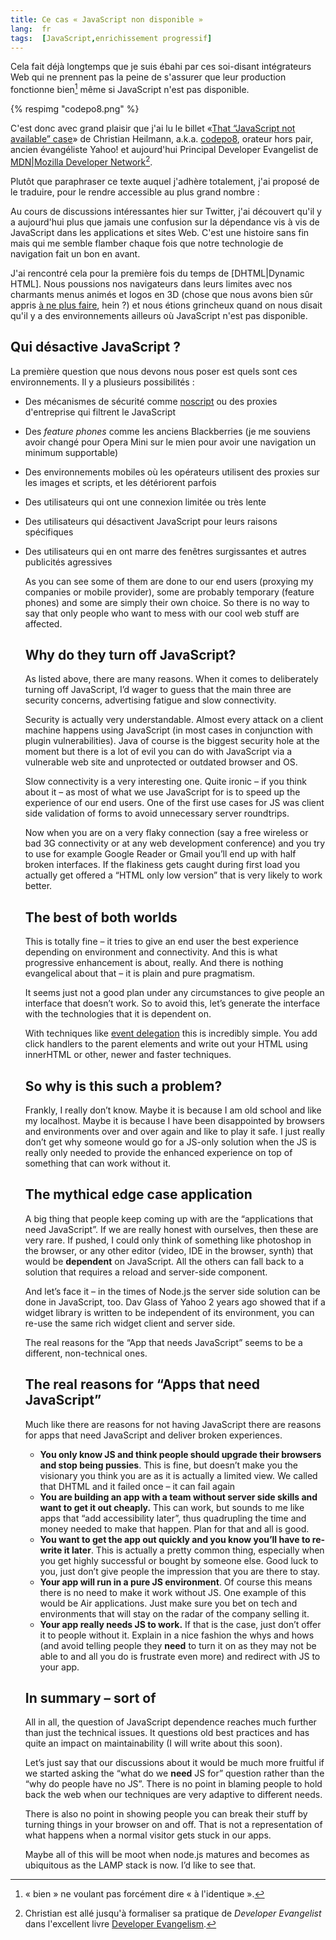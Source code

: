 ```yaml
---
title: Ce cas « JavaScript non disponible »
lang:  fr
tags:  [JavaScript,enrichissement progressif]
---
```


Cela fait déjà longtemps que je suis ébahi par ces soi-disant intégrateurs Web qui ne prennent pas la peine de s'assurer que leur production fonctionne bien[^chapo1] même si JavaScript n'est pas disponible.

{% respimg "codepo8.png" %}

C'est donc avec grand plaisir que j'ai lu le billet «[That “JavaScript not available” case](http://christianheilmann.com/2011/12/06/that-javascript-not-available-case/)» de Christian Heilmann, a.k.a. [codepo8](http://twitter.com/codepo8), orateur hors pair, ancien évangéliste Yahoo! et aujourd'hui Principal Developer Evangelist de [MDN|Mozilla Developer Network](https://developer.mozilla.org/fr/)[^chapo2].

Plutôt que paraphraser ce texte auquel j'adhère totalement, j'ai proposé de le traduire, pour le rendre accessible au plus grand nombre :


[^chapo1]: « bien » ne voulant pas forcément dire « à l'identique ».

[^chapo2]: Christian est allé jusqu'à formaliser sa pratique de *Developer Evangelist* dans l'excellent livre [Developer Evangelism](http://developer-evangelism.com/).

Au cours de discussions intéressantes hier sur Twitter, j'ai découvert qu'il y a aujourd'hui plus que jamais une confusion sur la dépendance vis à vis de JavaScript dans les applications et sites Web. C'est une histoire sans fin mais qui me semble flamber chaque fois que notre technologie de navigation fait un bon en avant.

J'ai rencontré cela pour la première fois du temps de [DHTML|Dynamic HTML]. Nous poussions nos navigateurs dans leurs limites avec nos charmants menus animés et logos en 3D (chose que nous avons bien sûr appris [à ne plus faire](https://www.google.com/search?q=path+menu+in+css&ie=utf-8&oe=utf-8&aq=t&rls=org.mozilla:en-US:official&client=firefox-a), hein ?) et nous étions grincheux quand on nous disait qu'il y a des environnements ailleurs où JavaScript n'est pas disponible.

## Qui désactive JavaScript ?

La première question que nous devons nous poser est quels sont ces environnements. Il y a plusieurs possibilités :

- Des mécanismes de sécurité comme [noscript](http://noscript.net/) ou des proxies d'entreprise qui filtrent le JavaScript
- Des *feature phones* comme les anciens Blackberries (je me souviens avoir changé pour Opera Mini sur le mien pour avoir une navigation un minimum supportable)
- Des environnements mobiles où les opérateurs utilisent des proxies sur les images et scripts, et les détériorent parfois
- Des utilisateurs qui ont une connexion limitée ou très lente
- Des utilisateurs qui désactivent JavaScript pour leurs raisons spécifiques
- Des utilisateurs qui en ont marre des fenêtres surgissantes et autres publicités agressives



	<p>As you can see some of them are done to our end users (proxying my companies or mobile provider), some are probably temporary (feature phones) and some are simply their own choice. So there is no way to say that only people who want to mess with our cool web stuff are affected.</p>

	<p/><h2>Why do they turn off JavaScript?</h2><p/>

	<p>As listed above, there are many reasons. When it comes to deliberately turning off JavaScript, I’d wager to guess that the main three are security concerns, advertising fatigue and slow connectivity.</p>

	<p>Security is actually very understandable. Almost every attack on a client machine happens using JavaScript (in most cases in conjunction with plugin vulnerabilities). Java of course is the biggest security hole at the moment but there is a lot of evil you can do with JavaScript via a vulnerable web site and unprotected or outdated browser and OS.</p>

	<p>Slow connectivity is a very interesting one. Quite ironic – if you think about it – as most of what we use JavaScript for is to speed up the experience of our end users. One of the first use cases for JS was client side validation of forms to avoid unnecessary server roundtrips.</p>

	<p>Now when you are on a very flaky connection (say a free wireless or bad 3G connectivity or at any web development conference) and you try to use for example Google Reader or Gmail you’ll end up with half broken interfaces. If the flakiness gets caught during first load you actually get offered a “HTML only low version” that is very likely to work better.</p>

	<p/><h2>The best of both worlds</h2><p/>

	<p>This is totally fine – it tries to give an end user the best experience depending on environment and connectivity. And this is what progressive enhancement is about, really. And there is nothing evangelical about that – it is plain and pure pragmatism.</p>

	<p>It seems just not a good plan under any circumstances to give people an interface that doesn’t work. So to avoid this, let’s generate the interface with the technologies that it is dependent on.</p>

	<p>With techniques like <a href="http://icant.co.uk/sandbox/eventdelegation/">event delegation</a> this is incredibly simple. You add click handlers to the parent elements and write out your <span class="caps">HTML</span> using innerHTML or other, newer and faster techniques.</p>

	<p/><h2>So why is this such a problem?</h2><p/>

	<p>Frankly, I really don’t know. Maybe it is because I am old school and like my localhost. Maybe it is because I have been disappointed by browsers and environments over and over again and like to play it safe. I just really don’t get why someone would go for a JS-only solution when the JS is really only needed to provide the enhanced experience on top of something that can work without it.</p>

	<p/><h2>The mythical edge case application</h2><p/>

	<p>A big thing that people keep coming up with are the “applications that need JavaScript”. If we are really honest with ourselves, then these are very rare. If pushed, I could only think of something like photoshop in the browser, or any other editor (video, <span class="caps">IDE</span> in the browser, synth) that would be <strong>dependent</strong> on JavaScript. All the others can fall back to a solution that requires a reload and server-side component.</p>

	<p>And let’s face it – in the times of Node.js the server side solution can be done in JavaScript, too. Dav Glass of Yahoo 2 years ago showed that if a widget library is written to be independent of its environment, you can re-use the same rich widget client and server side.</p>

	<p>The real reasons for the “App that needs JavaScript” seems to be a different, non-technical ones.</p>

	<p/><h2>The real reasons for “Apps that need JavaScript”</h2><p/>

	<p>Much like there are reasons for not having JavaScript there are reasons for apps that need JavaScript and deliver broken experiences.</p>

	<p/><ul><li><strong>You only know JS and think people should upgrade their browsers and stop being pussies</strong>. This is fine, but doesn’t make you the visionary you think you are as it is actually a limited view. We called that <span class="caps">DHTML</span> and it failed once – it can fail again</li><li><strong>You are building an app with a team without server side skills and want to get it out cheaply.</strong> This can work, but sounds to me like apps that “add accessibility later”, thus quadrupling the time and money needed to make that happen. Plan for that and all is good.</li><li><strong>You want to get the app out quickly and you know you’ll have to re-write it later</strong>. This is actually a pretty common thing, especially when you get highly successful or bought by someone else. Good luck to you, just don’t give people the impression that you are there to stay.</li><li><strong>Your app will run in a pure JS environment</strong>. Of course this means there is no need to make it work without JS. One example of this would be Air applications. Just make sure you bet on tech and environments that will stay on the radar of the company selling it.</li><li><strong>Your app really needs JS to work.</strong> If that is the case, just don’t offer it to people without it. Explain in a nice fashion the whys and hows (and avoid telling people they <strong>need</strong> to turn it on as they may not be able to and all you do is frustrate even more) and redirect with JS to your app.</li></ul><p/>

	<p/><h2>In summary – sort of</h2><p/>

	<p>All in all, the question of JavaScript dependence reaches much further than just the technical issues. It questions old best practices and has quite an impact on maintainability (I will write about this soon).</p>

	<p>Let’s just say that our discussions about it would be much more fruitful if we started asking the “what do we <strong>need</strong> JS for” question rather than the “why do people have no JS”. There is no point in blaming people to hold back the web when our techniques are very adaptive to different needs.</p>

	<p>There is also no point in showing people you can break their stuff by turning things in your browser on and off. That is not a representation of what happens when a normal visitor gets stuck in our apps.</p>

	<p>Maybe all of this will be moot when node.js matures and becomes as ubiquitous as the <span class="caps">LAMP</span> stack is now. I’d like to see that.</p>

